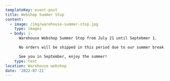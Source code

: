 ```yaml
---
templateKey: event-post
title: Webshop Summer Stop
content:
  - image: /img/warehouse-summer-stop.jpg
    type: images
  - body: |-
      Warehouse Webshop Summer Stop from July 21 until Septebmer 1. 

      No orders will be shipped in this period due to our summer break.

      See you in September, enjoy the summer!
    type: text
location: Warehouse webshop
date: '2022-07-21'
---
```


